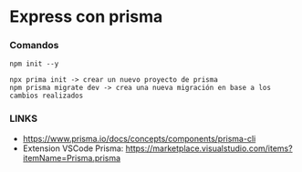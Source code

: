 # Express con prisma

### Comandos

```
npm init --y

npx prima init -> crear un nuevo proyecto de prisma
npm prisma migrate dev -> crea una nueva migración en base a los cambios realizados

```


### LINKS

* https://www.prisma.io/docs/concepts/components/prisma-cli
* Extension VSCode Prisma: https://marketplace.visualstudio.com/items?itemName=Prisma.prisma